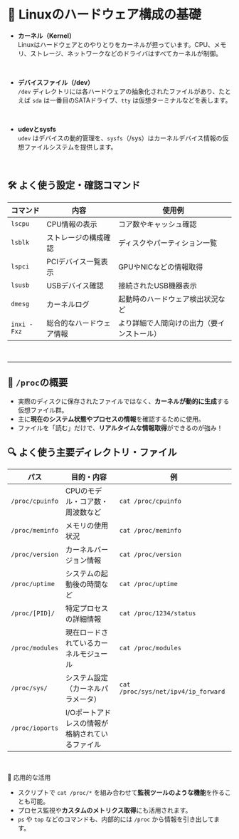 # 🧠 Linuxのハードウェア構成の基礎

-   **カーネル（Kernel）**  
    Linuxはハードウェアとのやりとりをカーネルが担っています。CPU、メモリ、ストレージ、ネットワークなどのドライバはすべてカーネルが制御。

<br>

-   **デバイスファイル（/dev）**  
    `/dev` ディレクトリには各ハードウェアの抽象化されたファイルがあり、たとえば `sda` は一番目のSATAドライブ、`tty` は仮想ターミナルなどを表します。

<br>

-   **udevとsysfs**  
    `udev` はデバイスの動的管理を、`sysfs`（/sys）はカーネルデバイス情報の仮想ファイルシステムを提供します。

<br>

## 🛠 よく使う設定・確認コマンド

| コマンド | 内容 | 使用例 |
|--------------|------------------|---------------|
| `lscpu` | CPU情報の表示 | コア数やキャッシュ確認 |
| `lsblk` |ストレージの構成確認 | ディスクやパーティション一覧 |
| `lspci` | PCIデバイス一覧表示 | GPUやNICなどの情報取得 |
| `lsusb` | USBデバイス確認 | 接続されたUSB機器表示 |
| `dmesg` | カーネルログ | 起動時のハードウェア検出状況など |
| `inxi -Fxz` | 総合的なハードウェア情報 | より詳細で人間向けの出力（要インストール）|

<br>


------------------------------------------------

## 🧠 `/proc`の概要

-   実際のディスクに保存されたファイルではなく、**カーネルが動的に生成**する仮想ファイル群。
-   主に**現在のシステム状態やプロセスの情報**を確認するために使用。
-   ファイルを「読む」だけで、**リアルタイムな情報取得**ができるのが強み！

## 🔍 よく使う主要ディレクトリ・ファイル

| パス | 目的・内容 | 例 |
|-----------------|-------------------|-------------|
| `/proc/cpuinfo` | CPUのモデル・コア数・周波数など | `cat /proc/cpuinfo` |
| `/proc/meminfo` | メモリの使用状況 | `cat /proc/meminfo` |
| `/proc/version` | カーネルバージョン情報 | `cat /proc/version` |
| `/proc/uptime` | システムの起動後の時間など | `cat /proc/uptime` |
| `/proc/[PID]/` | 特定プロセスの詳細情報 | `cat /proc/1234/status` |
| `/proc/modules` | 現在ロードされているカーネルモジュール | `cat /proc/modules` |
| `/proc/sys/` | システム設定（カーネルパラメータ）| `cat /proc/sys/net/ipv4/ip_forward` |
| `/proc/ioports` | I/Oポートアドレスの情報が格納されているファイル |

<br>

🧪 応用的な活用

-   スクリプトで `cat /proc/*` を組み合わせて**監視ツールのような機能**を作ることも可能。
-   プロセス監視や**カスタムのメトリクス取得**にも活用されます。
-   `ps` や `top` などのコマンドも、内部的には `/proc` から情報を引き出してます。
